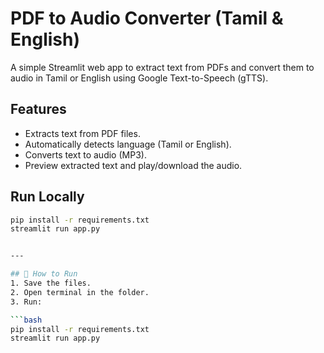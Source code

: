 # PDF to Audio Converter (Tamil & English)

A simple Streamlit web app to extract text from PDFs and convert them to audio in Tamil or English using Google Text-to-Speech (gTTS).

## Features
- Extracts text from PDF files.
- Automatically detects language (Tamil or English).
- Converts text to audio (MP3).
- Preview extracted text and play/download the audio.

## Run Locally

```bash
pip install -r requirements.txt
streamlit run app.py


---

## 🧪 How to Run
1. Save the files.
2. Open terminal in the folder.
3. Run:

```bash
pip install -r requirements.txt
streamlit run app.py
